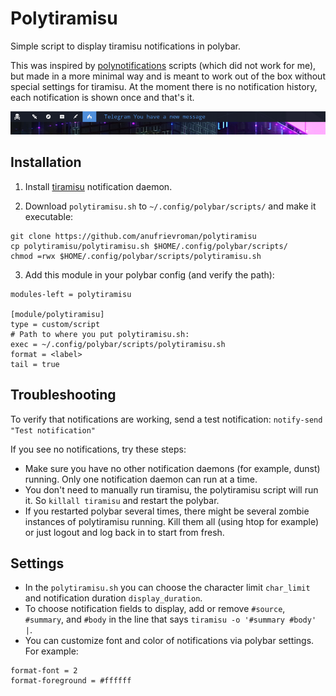 # Polytiramisu

Simple script to display tiramisu notifications in polybar. 

This was inspired by [polynotifications](https://github.com/tam-carre/polynotifications) scripts (which did not work for me), but made in a more minimal way and is meant to work out of the box without special settings for tiramisu. At the moment there is no notification history, each notification is shown once and that's it.

![screenshot](screenshot.png)

## Installation


1. Install [tiramisu](https://github.com/Sweets/tiramisu) notification daemon.

2. Download `polytiramisu.sh` to `~/.config/polybar/scripts/` and make it executable:

```
git clone https://github.com/anufrievroman/polytiramisu
cp polytiramisu/polytiramisu.sh $HOME/.config/polybar/scripts/
chmod =rwx $HOME/.config/polybar/scripts/polytiramisu.sh
```

3. Add this module in your polybar config (and verify the path):

```
modules-left = polytiramisu

[module/polytiramisu]
type = custom/script
# Path to where you put polytiramisu.sh:
exec = ~/.config/polybar/scripts/polytiramisu.sh
format = <label>
tail = true
```

## Troubleshooting

To verify that notifications are working, send a test notification: `notify-send "Test notification"`

If you see no notifications, try these steps:

- Make sure you have no other notification daemons (for example, dunst) running. Only one notification daemon can run at a time.
- You don't need to manually run tiramisu, the polytiramisu script will run it. So `killall tiramisu` and restart the polybar.
- If you restarted polybar several times, there might be several zombie instances of polytiramisu running. Kill them all (using htop for example) or just logout and log back in to start from fresh.

## Settings

- In the `polytiramisu.sh` you can choose the character limit `char_limit` and notification duration `display_duration`.
- To choose notification fields to display, add or remove `#source`, `#summary`, and `#body` in the line that says `tiramisu -o '#summary #body' |`.
- You can customize font and color of notifications via polybar settings. For example:
```
format-font = 2
format-foreground = #ffffff
```
